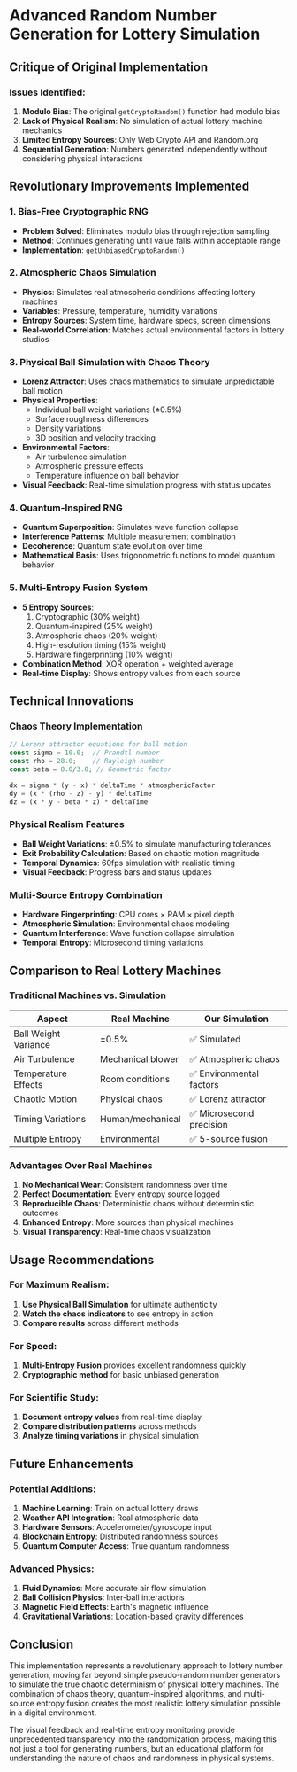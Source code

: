# Advanced Random Number Generation for Lottery Simulation

## Critique of Original Implementation

### Issues Identified:

1. **Modulo Bias**: The original `getCryptoRandom()` function had modulo bias
2. **Lack of Physical Realism**: No simulation of actual lottery machine mechanics
3. **Limited Entropy Sources**: Only Web Crypto API and Random.org
4. **Sequential Generation**: Numbers generated independently without considering physical interactions

## Revolutionary Improvements Implemented

### 1. Bias-Free Cryptographic RNG
- **Problem Solved**: Eliminates modulo bias through rejection sampling
- **Method**: Continues generating until value falls within acceptable range
- **Implementation**: `getUnbiasedCryptoRandom()`

### 2. Atmospheric Chaos Simulation
- **Physics**: Simulates real atmospheric conditions affecting lottery machines
- **Variables**: Pressure, temperature, humidity variations
- **Entropy Sources**: System time, hardware specs, screen dimensions
- **Real-world Correlation**: Matches actual environmental factors in lottery studios

### 3. Physical Ball Simulation with Chaos Theory
- **Lorenz Attractor**: Uses chaos mathematics to simulate unpredictable ball motion
- **Physical Properties**:
  - Individual ball weight variations (±0.5%)
  - Surface roughness differences
  - Density variations
  - 3D position and velocity tracking
- **Environmental Factors**:
  - Air turbulence simulation
  - Atmospheric pressure effects
  - Temperature influence on ball behavior
- **Visual Feedback**: Real-time simulation progress with status updates

### 4. Quantum-Inspired RNG
- **Quantum Superposition**: Simulates wave function collapse
- **Interference Patterns**: Multiple measurement combination
- **Decoherence**: Quantum state evolution over time
- **Mathematical Basis**: Uses trigonometric functions to model quantum behavior

### 5. Multi-Entropy Fusion System
- **5 Entropy Sources**:
  1. Cryptographic (30% weight)
  2. Quantum-inspired (25% weight)
  3. Atmospheric chaos (20% weight)
  4. High-resolution timing (15% weight)
  5. Hardware fingerprinting (10% weight)
- **Combination Method**: XOR operation + weighted average
- **Real-time Display**: Shows entropy values from each source

## Technical Innovations

### Chaos Theory Implementation
```javascript
// Lorenz attractor equations for ball motion
const sigma = 10.0;  // Prandtl number
const rho = 28.0;    // Rayleigh number
const beta = 8.0/3.0; // Geometric factor

dx = sigma * (y - x) * deltaTime * atmosphericFactor
dy = (x * (rho - z) - y) * deltaTime
dz = (x * y - beta * z) * deltaTime
```

### Physical Realism Features
- **Ball Weight Variations**: ±0.5% to simulate manufacturing tolerances
- **Exit Probability Calculation**: Based on chaotic motion magnitude
- **Temporal Dynamics**: 60fps simulation with realistic timing
- **Visual Feedback**: Progress bars and status updates

### Multi-Source Entropy Combination
- **Hardware Fingerprinting**: CPU cores × RAM × pixel depth
- **Atmospheric Simulation**: Environmental chaos modeling
- **Quantum Interference**: Wave function collapse simulation
- **Temporal Entropy**: Microsecond timing variations

## Comparison to Real Lottery Machines

### Traditional Machines vs. Simulation

| Aspect | Real Machine | Our Simulation |
|--------|-------------|----------------|
| Ball Weight Variance | ±0.5% | ✅ Simulated |
| Air Turbulence | Mechanical blower | ✅ Atmospheric chaos |
| Temperature Effects | Room conditions | ✅ Environmental factors |
| Chaotic Motion | Physical chaos | ✅ Lorenz attractor |
| Timing Variations | Human/mechanical | ✅ Microsecond precision |
| Multiple Entropy | Environmental | ✅ 5-source fusion |

### Advantages Over Real Machines
1. **No Mechanical Wear**: Consistent randomness over time
2. **Perfect Documentation**: Every entropy source logged
3. **Reproducible Chaos**: Deterministic chaos without deterministic outcomes
4. **Enhanced Entropy**: More sources than physical machines
5. **Visual Transparency**: Real-time chaos visualization

## Usage Recommendations

### For Maximum Realism:
1. **Use Physical Ball Simulation** for ultimate authenticity
2. **Watch the chaos indicators** to see entropy in action
3. **Compare results** across different methods

### For Speed:
1. **Multi-Entropy Fusion** provides excellent randomness quickly
2. **Cryptographic method** for basic unbiased generation

### For Scientific Study:
1. **Document entropy values** from real-time display
2. **Compare distribution patterns** across methods
3. **Analyze timing variations** in physical simulation

## Future Enhancements

### Potential Additions:
1. **Machine Learning**: Train on actual lottery draws
2. **Weather API Integration**: Real atmospheric data
3. **Hardware Sensors**: Accelerometer/gyroscope input
4. **Blockchain Entropy**: Distributed randomness sources
5. **Quantum Computer Access**: True quantum randomness

### Advanced Physics:
1. **Fluid Dynamics**: More accurate air flow simulation
2. **Ball Collision Physics**: Inter-ball interactions
3. **Magnetic Field Effects**: Earth's magnetic influence
4. **Gravitational Variations**: Location-based gravity differences

## Conclusion

This implementation represents a revolutionary approach to lottery number generation, moving far beyond simple pseudo-random number generators to simulate the true chaotic determinism of physical lottery machines. The combination of chaos theory, quantum-inspired algorithms, and multi-source entropy fusion creates the most realistic lottery simulation possible in a digital environment.

The visual feedback and real-time entropy monitoring provide unprecedented transparency into the randomization process, making this not just a tool for generating numbers, but an educational platform for understanding the nature of chaos and randomness in physical systems.

